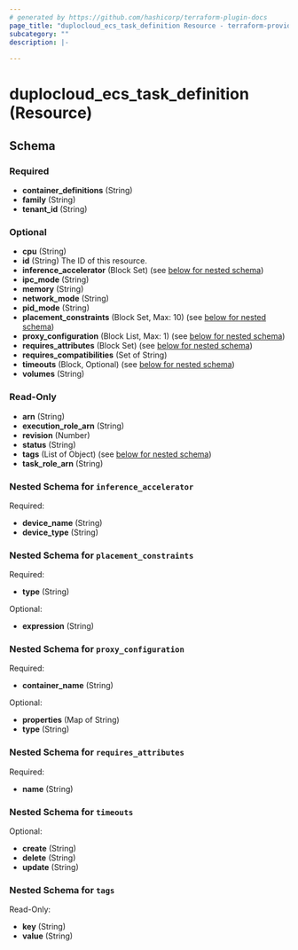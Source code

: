 ```yaml
---
# generated by https://github.com/hashicorp/terraform-plugin-docs
page_title: "duplocloud_ecs_task_definition Resource - terraform-provider-duplocloud"
subcategory: ""
description: |-
  
---
```


# duplocloud_ecs_task_definition (Resource)





<!-- schema generated by tfplugindocs -->
## Schema

### Required

- **container_definitions** (String)
- **family** (String)
- **tenant_id** (String)

### Optional

- **cpu** (String)
- **id** (String) The ID of this resource.
- **inference_accelerator** (Block Set) (see [below for nested schema](#nestedblock--inference_accelerator))
- **ipc_mode** (String)
- **memory** (String)
- **network_mode** (String)
- **pid_mode** (String)
- **placement_constraints** (Block Set, Max: 10) (see [below for nested schema](#nestedblock--placement_constraints))
- **proxy_configuration** (Block List, Max: 1) (see [below for nested schema](#nestedblock--proxy_configuration))
- **requires_attributes** (Block Set) (see [below for nested schema](#nestedblock--requires_attributes))
- **requires_compatibilities** (Set of String)
- **timeouts** (Block, Optional) (see [below for nested schema](#nestedblock--timeouts))
- **volumes** (String)

### Read-Only

- **arn** (String)
- **execution_role_arn** (String)
- **revision** (Number)
- **status** (String)
- **tags** (List of Object) (see [below for nested schema](#nestedatt--tags))
- **task_role_arn** (String)

<a id="nestedblock--inference_accelerator"></a>
### Nested Schema for `inference_accelerator`

Required:

- **device_name** (String)
- **device_type** (String)


<a id="nestedblock--placement_constraints"></a>
### Nested Schema for `placement_constraints`

Required:

- **type** (String)

Optional:

- **expression** (String)


<a id="nestedblock--proxy_configuration"></a>
### Nested Schema for `proxy_configuration`

Required:

- **container_name** (String)

Optional:

- **properties** (Map of String)
- **type** (String)


<a id="nestedblock--requires_attributes"></a>
### Nested Schema for `requires_attributes`

Required:

- **name** (String)


<a id="nestedblock--timeouts"></a>
### Nested Schema for `timeouts`

Optional:

- **create** (String)
- **delete** (String)
- **update** (String)


<a id="nestedatt--tags"></a>
### Nested Schema for `tags`

Read-Only:

- **key** (String)
- **value** (String)


